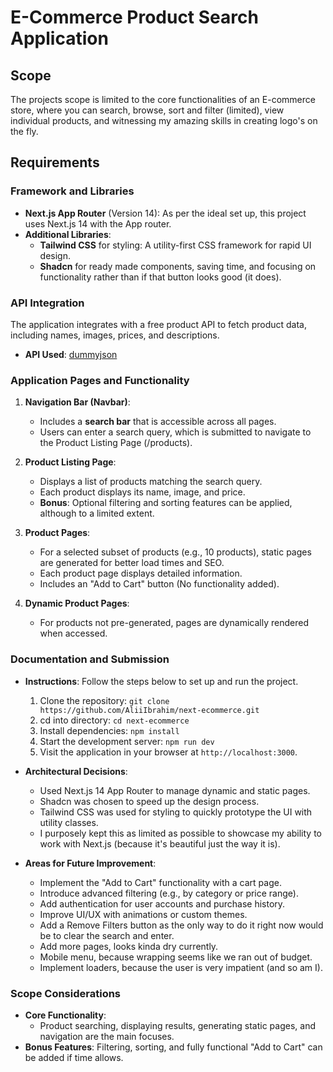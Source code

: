 # E-Commerce Product Search Application

## Scope

The projects scope is limited to the core functionalities of an E-commerce store, where you can search, browse, sort and filter (limited), view individual products, and witnessing my amazing skills in creating logo's on the fly.

## Requirements

### Framework and Libraries

-   **Next.js App Router** (Version 14): As per the ideal set up, this project uses Next.js 14 with the App router.
-   **Additional Libraries**:
    -   **Tailwind CSS** for styling: A utility-first CSS framework for rapid UI design.
    -   **Shadcn** for ready made components, saving time, and focusing on functionality rather than if that button looks good (it does).

### API Integration

The application integrates with a free product API to fetch product data, including names, images, prices, and descriptions.

-   **API Used**: [dummyjson](https://dummyjson.com/docs/products)

### Application Pages and Functionality

1. **Navigation Bar (Navbar)**:

    - Includes a **search bar** that is accessible across all pages.
    - Users can enter a search query, which is submitted to navigate to the Product Listing Page (/products).

2. **Product Listing Page**:

    - Displays a list of products matching the search query.
    - Each product displays its name, image, and price.
    - **Bonus**: Optional filtering and sorting features can be applied, although to a limited extent.

3. **Product Pages**:

    - For a selected subset of products (e.g., 10 products), static pages are generated for better load times and SEO.
    - Each product page displays detailed information.
    - Includes an "Add to Cart" button (No functionality added).

4. **Dynamic Product Pages**:
    - For products not pre-generated, pages are dynamically rendered when accessed.

### Documentation and Submission

-   **Instructions**: Follow the steps below to set up and run the project.

    1. Clone the repository: `git clone https://github.com/AliiIbrahim/next-ecommerce.git`
    1. cd into directory: `cd next-ecommerce`
    1. Install dependencies: `npm install`
    1. Start the development server: `npm run dev`
    1. Visit the application in your browser at `http://localhost:3000`.

-   **Architectural Decisions**:

    -   Used Next.js 14 App Router to manage dynamic and static pages.
    -   Shadcn was chosen to speed up the design process.
    -   Tailwind CSS was used for styling to quickly prototype the UI with utility classes.
    -   I purposely kept this as limited as possible to showcase my ability to work with Next.js (because it's beautiful just the way it is).

-   **Areas for Future Improvement**:
    -   Implement the "Add to Cart" functionality with a cart page.
    -   Introduce advanced filtering (e.g., by category or price range).
    -   Add authentication for user accounts and purchase history.
    -   Improve UI/UX with animations or custom themes.
    -   Add a Remove Filters button as the only way to do it right now would be to clear the search and enter.
    -   Add more pages, looks kinda dry currently.
    -   Mobile menu, because wrapping seems like we ran out of budget.
    -   Implement loaders, because the user is very impatient (and so am I).

### Scope Considerations

-   **Core Functionality**:
    -   Product searching, displaying results, generating static pages, and navigation are the main focuses.
-   **Bonus Features**: Filtering, sorting, and fully functional "Add to Cart" can be added if time allows.
